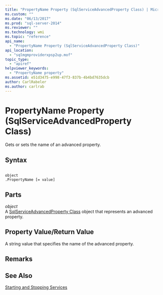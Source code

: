 ```yaml
---
title: "PropertyName Property (SqlServiceAdvancedProperty Class) | Microsoft Docs"
ms.custom: ""
ms.date: "06/13/2017"
ms.prod: "sql-server-2014"
ms.reviewer: ""
ms.technology: wmi
ms.topic: "reference"
api_name: 
  - "PropertyName Property (SqlServiceAdvancedProperty Class)"
api_location: 
  - "sqlmgmproviderxpsp2up.mof"
topic_type: 
  - "apiref"
helpviewer_keywords: 
  - "PropertyName property"
ms.assetid: e51d3475-e998-47f3-837b-4b4bd7635dcb
author: CarlRabeler
ms.author: carlrab
---
```

# PropertyName Property (SqlServiceAdvancedProperty Class)
  Gets or sets the name of an advanced property.  
  
## Syntax  
  
```  
  
object  
.PropertyName [= value]  
```  
  
## Parts  
 *object*  
 A [SqlServiceAdvancedProperty Class](sqlserviceadvancedproperty-class.md) object that represents an advanced property.  
  
## Property Value/Return Value  
 A string value that specifies the name of the advanced property.  
  
## Remarks  
  
## See Also  
 [Starting and Stopping Services](https://technet.microsoft.com/library/ms174886\(v=sql.105\).aspx)  
  
  
